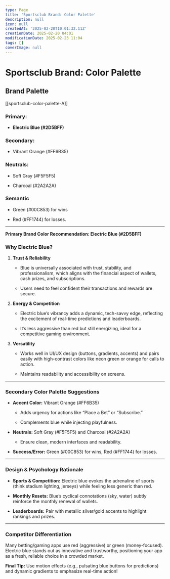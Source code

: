 ```yaml
---
type: Page
title: 'Sportsclub Brand: Color Palette'
description: null
icon: null
createdAt: '2025-02-20T10:01:32.11Z'
creationDate: 2025-02-20 04:01
modificationDate: 2025-02-23 11:04
tags: []
coverImage: null
---
```


# Sportsclub Brand: Color Palette

## Brand Palette

[[sportsclub-color-palette-A]]


### Primary: 

- **Electric Blue (#2D5BFF)**

### Secondary:

- Vibrant Orange (#FF6B35)

### Neutrals:

- Soft Gray (#F5F5F5)

- Charcoal (#2A2A2A)

### Semantic

- Green (#00C853) for wins

- Red (#FF1744) for losses.

---

**Primary Brand Color Recommendation: Electric Blue (#2D5BFF)**

### **Why Electric Blue?**

1. **Trust & Reliability**

    - Blue is universally associated with trust, stability, and professionalism, which aligns with the financial aspect of wallets, cash prizes, and subscriptions.

    - Users need to feel confident their transactions and rewards are secure.

2. **Energy & Competition**

    - Electric blue’s vibrancy adds a dynamic, tech-savvy edge, reflecting the excitement of real-time predictions and leaderboards.

    - It’s less aggressive than red but still energizing, ideal for a competitive gaming environment.

3. **Versatility**

    - Works well in UI/UX design (buttons, gradients, accents) and pairs easily with high-contrast colors like neon green or orange for calls to action.

    - Maintains readability and accessibility on screens.

---

### **Secondary Color Palette Suggestions**

- **Accent Color:** Vibrant Orange (#FF6B35)

    - Adds urgency for actions like “Place a Bet” or “Subscribe.”

    - Complements blue while injecting playfulness.

- **Neutrals:** Soft Gray (#F5F5F5) and Charcoal (#2A2A2A)

    - Ensure clean, modern interfaces and readability.

- **Success/Error:** Green (#00C853) for wins, Red (#FF1744) for losses.

---

### **Design & Psychology Rationale**

- **Sports & Competition:** Electric blue evokes the adrenaline of sports (think stadium lighting, jerseys) while feeling less generic than red.

- **Monthly Resets:** Blue’s cyclical connotations (sky, water) subtly reinforce the monthly renewal of wallets.

- **Leaderboards:** Pair with metallic silver/gold accents to highlight rankings and prizes.

---

### **Competitor Differentiation**

Many betting/gaming apps use red (aggressive) or green (money-focused). Electric blue stands out as innovative and trustworthy, positioning your app as a fresh, reliable choice in a crowded market.

**Final Tip:** Use motion effects (e.g., pulsating blue buttons for predictions) and dynamic gradients to emphasize real-time action!


